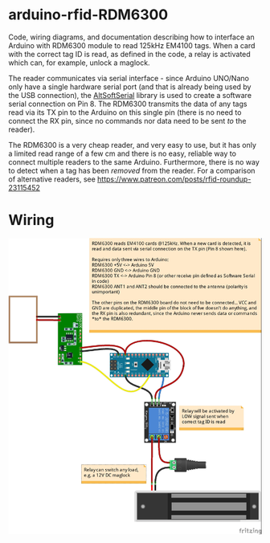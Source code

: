 # arduino-rfid-RDM6300
Code, wiring diagrams, and documentation describing how to interface an Arduino with RDM6300 module to read 125kHz EM4100 tags. When a card with the correct tag ID is read, as defined in the code, a relay is activated which can, for example, unlock a maglock.

The reader communicates via serial interface - since Arduino UNO/Nano only have a single hardware serial port (and that is already being used by the USB connection), the [AltSoftSerial](https://github.com/PaulStoffregen/AltSoftSerial) library is used to create a software serial connection on Pin 8. The RDM6300 transmits the data of any tags read via its TX pin to the Arduino on this single pin (there is no need to connect the RX pin, since no commands nor data need to be sent *to* the reader). 

The RDM6300 is a very cheap reader, and very easy to use, but it has only a limited read range of a few cm and there is no easy, reliable way to connect multiple readers to the same Arduino. Furthermore, there is no way to detect when a tag has been *removed* from the reader. For a comparison of alternative readers, see https://www.patreon.com/posts/rfid-roundup-23115452

# Wiring
![RDM6300 to Arduino using Serial interface](https://raw.githubusercontent.com/playfultechnology/arduino-rfid-RDM6300/864722c7aec461057b4b85dabd1add70258897b7/wiring/RDM6300_bb.jpg)
